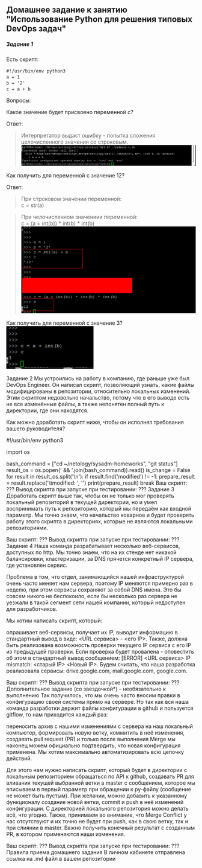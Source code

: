 ## Домашнее задание к занятию "Использование Python для решения типовых DevOps задач"  
##### Задание 1   
Есть скрипт:  

	#!/usr/bin/env python3  
	a = 1  
	b = '2'  
	c = a + b  
Вопросы:  

Какое значение будет присвоено переменной c?  

Ответ: 
>Интерпретатор выдаст ошибку - попытка сложения целочисленного значения со строковым.  
![Рис.1-1](https://github.com/sasha047/devops-netology/blob/main/dz4-2/img/1-1.png)  

Как получить для переменной c значение 12?  

Ответ:  
>При строковом значении переменной:  
	c = str(a)  
	
>При челочисленном значениии переменной:  
	c = (a + int(b)) * int(b) * int(b)  
![Рис.1-2](https://github.com/sasha047/devops-netology/blob/main/dz4-2/img/1-2.png)  

Как получить для переменной c значение 3?  
![Рис.1-3](https://github.com/sasha047/devops-netology/blob/main/dz4-2/img/1-3.png)  


Задание 2
Мы устроились на работу в компанию, где раньше уже был DevOps Engineer. Он написал скрипт, позволяющий узнать, какие файлы модифицированы в репозитории, относительно локальных изменений. Этим скриптом недовольно начальство, потому что в его выводе есть не все изменённые файлы, а также непонятен полный путь к директории, где они находятся.

Как можно доработать скрипт ниже, чтобы он исполнял требования вашего руководителя?

#!/usr/bin/env python3

import os

bash_command = ["cd ~/netology/sysadm-homeworks", "git status"]
result_os = os.popen(' && '.join(bash_command)).read()
is_change = False
for result in result_os.split('\n'):
    if result.find('modified') != -1:
        prepare_result = result.replace('\tmodified:   ', '')
        print(prepare_result)
        break
Ваш скрипт:
???
Вывод скрипта при запуске при тестировании:
???
Задание 3
Доработать скрипт выше так, чтобы он не только мог проверять локальный репозиторий в текущей директории, но и умел воспринимать путь к репозиторию, который мы передаём как входной параметр. Мы точно знаем, что начальство коварное и будет проверять работу этого скрипта в директориях, которые не являются локальными репозиториями.

Ваш скрипт:
???
Вывод скрипта при запуске при тестировании:
???
Задание 4
Наша команда разрабатывает несколько веб-сервисов, доступных по http. Мы точно знаем, что на их стенде нет никакой балансировки, кластеризации, за DNS прячется конкретный IP сервера, где установлен сервис.

Проблема в том, что отдел, занимающийся нашей инфраструктурой очень часто меняет нам сервера, поэтому IP меняются примерно раз в неделю, при этом сервисы сохраняют за собой DNS имена. Это бы совсем никого не беспокоило, если бы несколько раз сервера не уезжали в такой сегмент сети нашей компании, который недоступен для разработчиков.

Мы хотим написать скрипт, который:

опрашивает веб-сервисы,
получает их IP,
выводит информацию в стандартный вывод в виде: <URL сервиса> - <его IP>.
Также, должна быть реализована возможность проверки текущего IP сервиса c его IP из предыдущей проверки. Если проверка будет провалена - оповестить об этом в стандартный вывод сообщением: [ERROR] <URL сервиса> IP mismatch: <старый IP> <Новый IP>. Будем считать, что наша разработка реализовала сервисы: drive.google.com, mail.google.com, google.com.

Ваш скрипт:
???
Вывод скрипта при запуске при тестировании:
???
Дополнительное задание (со звездочкой*) - необязательно к выполнению
Так получилось, что мы очень часто вносим правки в конфигурацию своей системы прямо на сервере. Но так как вся наша команда разработки держит файлы конфигурации в github и пользуется gitflow, то нам приходится каждый раз:

переносить архив с нашими изменениями с сервера на наш локальный компьютер,
формировать новую ветку,
коммитить в неё изменения,
создавать pull request (PR)
и только после выполнения Merge мы наконец можем официально подтвердить, что новая конфигурация применена.
Мы хотим максимально автоматизировать всю цепочку действий.

Для этого нам нужно написать скрипт, который будет в директории с локальным репозиторием обращаться по API к github, создавать PR для вливания текущей выбранной ветки в master с сообщением, которое мы вписываем в первый параметр при обращении к py-файлу (сообщение не может быть пустым).
При желании, можно добавить к указанному функционалу создание новой ветки, commit и push в неё изменений конфигурации.
С директорией локального репозитория можно делать всё, что угодно.
Также, принимаем во внимание, что Merge Conflict у нас отсутствуют и их точно не будет при push, как в свою ветку, так и при слиянии в master.
Важно получить конечный результат с созданным PR, в котором применяются наши изменения.

Ваш скрипт:
???
Вывод скрипта при запуске при тестировании:
???
Правила приема домашнего задания
В личном кабинете отправлена ссылка на .md файл в вашем репозитории

